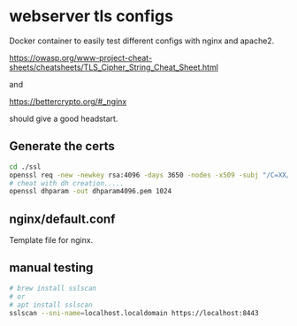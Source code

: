 # webserver tls configs

Docker container to easily test different configs with nginx and apache2.

https://owasp.org/www-project-cheat-sheets/cheatsheets/TLS_Cipher_String_Cheat_Sheet.html

and

https://bettercrypto.org/#_nginx

should give a good headstart.

## Generate the certs
```bash
cd ./ssl
openssl req -new -newkey rsa:4096 -days 3650 -nodes -x509 -subj "/C=XX/ST=XX/L=XXX/O=XXX/CN=XXXXX.XX" -keyout certificate.key -out certificate.crt
# cheat with dh creation.....
openssl dhparam -out dhparam4096.pem 1024 
```

## nginx/default.conf

Template file for nginx.

## manual testing

```bash
# brew install sslscan
# or
# apt install sslscan
sslscan --sni-name=localhost.localdomain https://localhost:8443
```